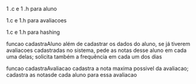 1 .c e 1 .h para aluno

1.c e 1.h para avaliacoes

1.c e 1.h para hashing

funcao cadastraAluno
    além de cadastrar os dados do aluno, se já tiverem avaliacoes cadastradas no sistema, pede as notas desse aluno em cada uma delas; solicita também a frequência em cada um dos dias

funcao cadastraAvaliacao
    cadastra a nota maxima possivel da avaliacao; cadastra as notasde cada aluno para essa avaliacao

